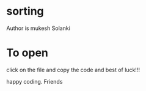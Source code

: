 # sorting
Author is mukesh Solanki

# To open
click on the file and copy the code and best of luck!!!

happy coding.
Friends
